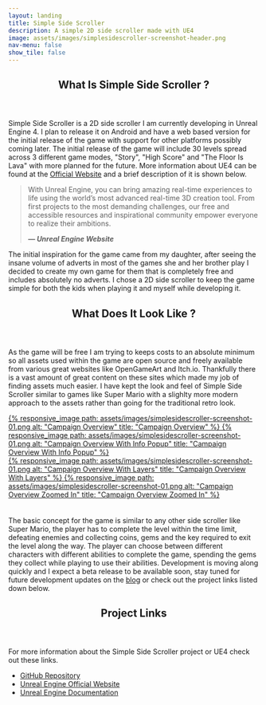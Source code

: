 ```yaml
---
layout: landing
title: Simple Side Scroller
description: A simple 2D side scroller made with UE4
image: assets/images/simplesidescroller-screenshot-header.png
nav-menu: false
show_tile: false
---
```


<!-- Main -->
<div id="main">

<!-- One -->
<section id="one">
	<div class="inner">
		<header class="major">
			<h2>What Is Simple Side Scroller ?</h2>
		</header>
		<p>Simple Side Scroller is a 2D side scroller I am currently developing in Unreal Engine 4. I plan to release it on Android and have a web based version for the initial release of the game with support for other platforms possibly coming later. The initial release of the game will include 30 levels spread across 3 different game modes, "Story", "High Score" and "The Floor Is Lava" with more planned for the future. More information about UE4 can be found at the <a href="https://www.unrealengine.com/" target="_blank">Official Website</a> and a brief description of it is shown below.</p>
        <blockquote cite="https://www.unrealengine.com/">
            <p>With Unreal Engine, you can bring amazing real-time experiences to life using the world’s most advanced real-time 3D creation tool. From first projects to the most demanding challenges, our free and accessible resources and inspirational community empower everyone to realize their ambitions.</p>
            <figcaption><b>— <cite>Unreal Engine Website</cite></b></figcaption>
        </blockquote>
        <p>The initial inspiration for the game came from my daughter, after seeing the insane volume of adverts in most of the games she and her brother play I decided to create my own game for them that is completely free and includes absolutely no adverts. I chose a 2D side scroller to keep the game simple for both the kids when playing it and myself while developing it.</p>
        <header class="major">
			<h2>What Does It Look Like ?</h2>
		</header>
        <p>As the game will be free I am trying to keeps costs to an absolute minimum so all assets used within the game are open source and freely available from various great websites like OpenGameArt and Itch.io. Thankfully there is a vast amount of great content on these sites which made my job of finding assets much easier. I have kept the look and feel of Simple Side Scroller similar to games like Super Mario with a slighlty more modern approach to the assets rather than going for the traditional retro look.</p>
        <section class="row">
            <a class="image column" href="../assets/images/simplesidescroller-screenshot-01.png" target="_blank">
                {% responsive_image path: assets/images/simplesidescroller-screenshot-01.png alt: "Campaign Overview" title: "Campaign Overview" %}
            </a>
            <a class="image column" href="../assets/images/simplesidescroller-screenshot-01.png" target="_blank">
                {% responsive_image path: assets/images/simplesidescroller-screenshot-01.png alt: "Campaign Overview With Info Popup" title: "Campaign Overview With Info Popup" %}
            </a>
        </section>
        <section class="row">
            <a class="image column" href="../assets/images/simplesidescroller-screenshot-01.png" target="_blank">
                {% responsive_image path: assets/images/simplesidescroller-screenshot-01.png alt: "Campaign Overview With Layers" title: "Campaign Overview With Layers" %}
            </a>
            <a class="image column" href="../assets/images/simplesidescroller-screenshot-01.png" target="_blank">
                {% responsive_image path: assets/images/simplesidescroller-screenshot-01.png alt: "Campaign Overview Zoomed In" title: "Campaign Overview Zoomed In" %}
            </a>
        </section>
        <p style="padding-top: 1.5em;">The basic concept for the game is similar to any other side scroller like Super Mario, the player has to complete the level within the time limit, defeating enemies and collecting coins, gems and the key required to exit the level along the way. The player can choose between different characters with different abilities to complete the game, spending the gems they collect while playing to use their abilities. Development is moving along quickly and I expect a beta release to be available soon, stay tuned for future development updates on the <a href="../latest-posts.html" target="_blank">blog</a> or check out the project links listed down below.</p>
	</div>
</section>

<!-- Two -->
<section id="two">
	<div class="inner">
		<header class="major">
			<h2>Project Links</h2>
		</header>
		<p>For more information about the Simple Side Scroller project or UE4 check out these links.</p>
		<ul>
            <li><a href="https://github.com/hreikin/simple-side-scroller" target="_blank">GitHub Repository</a></li>
            <li><a href="https://www.unrealengine.com/" target="_blank">Unreal Engine Official Website</a></li>
            <li><a href="https://docs.unrealengine.com/4.27/en-US/" target="_blank">Unreal Engine Documentation</a></li>
		</ul>
	</div>
</section>

<!-- Main End -->
</div>
